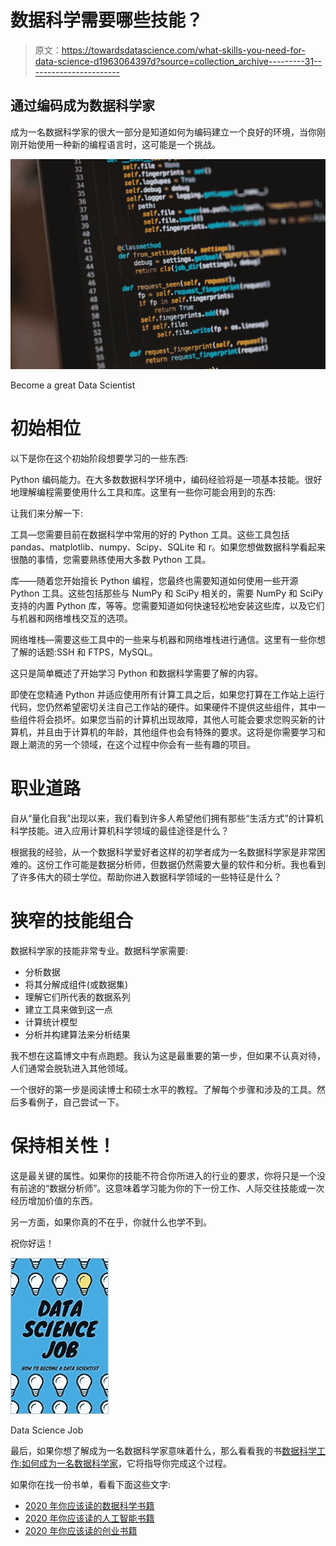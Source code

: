 # 数据科学需要哪些技能？

> 原文：<https://towardsdatascience.com/what-skills-you-need-for-data-science-d1963064397d?source=collection_archive---------31----------------------->

## 通过编码成为数据科学家

成为一名数据科学家的很大一部分是知道如何为编码建立一个良好的环境，当你刚刚开始使用一种新的编程语言时，这可能是一个挑战。

![](img/96abf89a30917d17af37683d6256befd.png)

Become a great Data Scientist

# 初始相位

以下是你在这个初始阶段想要学习的一些东西:

Python 编码能力。在大多数数据科学环境中，编码经验将是一项基本技能。很好地理解编程需要使用什么工具和库。这里有一些你可能会用到的东西:

让我们来分解一下:

工具—您需要目前在数据科学中常用的好的 Python 工具。这些工具包括 pandas、matplotlib、numpy、Scipy、SQLite 和 r。如果您想做数据科学看起来很酷的事情，您需要熟练使用大多数 Python 工具。

库——随着您开始擅长 Python 编程，您最终也需要知道如何使用一些开源 Python 工具。这些包括那些与 NumPy 和 SciPy 相关的，需要 NumPy 和 SciPy 支持的内置 Python 库，等等。您需要知道如何快速轻松地安装这些库，以及它们与机器和网络堆栈交互的选项。

网络堆栈—需要这些工具中的一些来与机器和网络堆栈进行通信。这里有一些你想了解的话题:SSH 和 FTPS，MySQL。

这只是简单概述了开始学习 Python 和数据科学需要了解的内容。

即使在您精通 Python 并适应使用所有计算工具之后，如果您打算在工作站上运行代码，您仍然希望密切关注自己工作站的硬件。如果硬件不提供这些组件，其中一些组件将会损坏。如果您当前的计算机出现故障，其他人可能会要求您购买新的计算机，并且由于计算机的年龄，其他组件也会有特殊的要求。这将是你需要学习和跟上潮流的另一个领域，在这个过程中你会有一些有趣的项目。

# 职业道路

自从“量化自我”出现以来，我们看到许多人希望他们拥有那些“生活方式”的计算机科学技能。进入应用计算机科学领域的最佳途径是什么？

根据我的经验，从一个数据科学爱好者这样的初学者成为一名数据科学家是非常困难的。这份工作可能是数据分析师，但数据仍然需要大量的软件和分析。我也看到了许多伟大的硕士学位。帮助你进入数据科学领域的一些特征是什么？

# 狭窄的技能组合

数据科学家的技能非常专业。数据科学家需要:

*   分析数据
*   将其分解成组件(或数据集)
*   理解它们所代表的数据系列
*   建立工具来做到这一点
*   计算统计模型
*   分析并构建算法来分析结果

我不想在这篇博文中有点跑题。我认为这是最重要的第一步，但如果不认真对待，人们通常会脱轨进入其他领域。

一个很好的第一步是阅读博士和硕士水平的教程。了解每个步骤和涉及的工具。然后多看例子，自己尝试一下。

# 保持相关性！

这是最关键的属性。如果你的技能不符合你所进入的行业的要求，你将只是一个没有前途的“数据分析师”。这意味着学习能为你的下一份工作、人际交往技能或一次经历增加价值的东西。

另一方面，如果你真的不在乎，你就什么也学不到。

祝你好运！

![](img/a947842ca069a9b29cebd21bfacd1993.png)

Data Science Job

最后，如果你想了解成为一名数据科学家意味着什么，那么看看我的书[数据科学工作:如何成为一名数据科学家](https://amzn.to/3aQVTjs)，它将指导你完成这个过程。

如果你在找一份书单，看看下面这些文字:

*   [2020 年你应该读的数据科学书籍](/data-science-books-you-should-read-in-2020-358f70e1d9b2)
*   [2020 年你应该读的人工智能书籍](/artificial-intelligence-books-you-should-read-in-2020-4d3cecd21efa)
*   [2020 年你应该读的创业书籍](https://medium.com/swlh/startup-books-you-should-read-in-2020-ba8684000128)